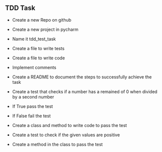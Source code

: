 ## TDD Task
- Create a new Repo on github
- Create a new project in pycharm
- Name it tdd_test_task
- Create a file to write tests
- Create a file to write code
- Implement comments
- Create a README to document the steps to successfully achieve the task

- Create a test that checks  if a number has a remained of 0 when divided by a second number
- If True pass the test
- If False fail the test
- Create a class and method to write code to pass the test

- Create a test to check if the given values are positive
- Create a method in the class to pass the test